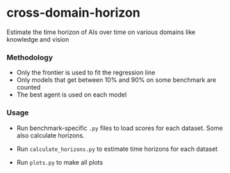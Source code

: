 # cross-domain-horizon
Estimate the time horizon of AIs over time on various domains like knowledge and vision


### Methodology

- Only the frontier is used to fit the regression line
- Only models that get between 10% and 90% on some benchmark are counted
- The best agent is used on each model


### Usage

* Run benchmark-specific `.py` files to load scores for each dataset. Some also calculate horizons.

* Run `calculate_horizons.py` to estimate time horizons for each dataset

* Run `plots.py` to make all plots